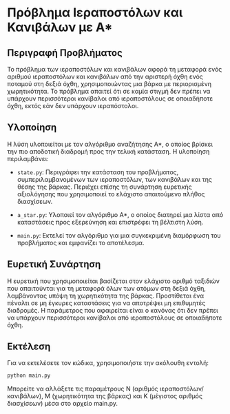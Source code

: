 # Πρόβλημα Ιεραποστόλων και Κανιβάλων με A*

## Περιγραφή Προβλήματος

Το πρόβλημα των ιεραποστόλων και κανιβάλων αφορά τη μεταφορά ενός αριθμού ιεραποστόλων και κανιβάλων από την αριστερή όχθη ενός ποταμού στη δεξιά όχθη, χρησιμοποιώντας μια βάρκα με περιορισμένη χωρητικότητα. Το πρόβλημα απαιτεί ότι σε καμία στιγμή δεν πρέπει να υπάρχουν περισσότεροι κανίβαλοι από ιεραποστόλους σε οποιαδήποτε όχθη, εκτός εάν δεν υπάρχουν ιεραπόστολοι.

## Υλοποίηση

Η λύση υλοποιείται με τον αλγόριθμο αναζήτησης A*, ο οποίος βρίσκει την πιο αποδοτική διαδρομή προς την τελική κατάσταση. Η υλοποίηση περιλαμβάνει:

- `state.py`: Περιγράφει την κατάσταση του προβλήματος, συμπεριλαμβανομένων των ιεραποστόλων, των κανιβάλων και της θέσης της βάρκας. Περιέχει επίσης τη συνάρτηση ευρετικής αξιολόγησης που χρησιμοποιεί το ελάχιστο απαιτούμενο πλήθος διασχίσεων.

- `a_star.py`: Υλοποιεί τον αλγόριθμο A*, ο οποίος διατηρεί μια λίστα από καταστάσεις προς εξερεύνηση και επιστρέφει τη βέλτιστη λύση.

- `main.py`: Εκτελεί τον αλγόριθμο για μια συγκεκριμένη διαμόρφωση του προβλήματος και εμφανίζει το αποτέλεσμα.

## Ευρετική Συνάρτηση

Η ευρετική που χρησιμοποιείται βασίζεται στον ελάχιστο αριθμό ταξιδιών που απαιτούνται για τη μεταφορά όλων των ατόμων στη δεξιά όχθη, λαμβάνοντας υπόψη τη χωρητικότητα της βάρκας. Προστίθεται ένα πέναλτι σε μη έγκυρες καταστάσεις για να αποτρέψει μη επιθυμητές διαδρομές. Η παράμετρος που αφαιρείται είναι ο κανόνας ότι δεν πρέπει να υπάρχουν περισσότεροι κανίβαλοι από ιεραποστόλους σε οποιαδήποτε όχθη.

## Εκτέλεση

Για να εκτελέσετε τον κώδικα, χρησιμοποιήστε την ακόλουθη εντολή:

```bash
python main.py 
```

Μπορείτε να αλλάξετε τις παραμέτρους N (αριθμός ιεραποστόλων/κανιβάλων), M (χωρητικότητα της βάρκας) και K (μέγιστος αριθμός διασχίσεων) μέσα στο αρχείο main.py.


